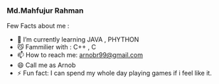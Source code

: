 ### Md.Mahfujur Rahman 

Few Facts about me : 

- 🤖 I’m currently learning JAVA , PHYTHON
- 😼 Fammilier with : C++ , C
- 📫 How to reach me: arnobr99@gmail.com 
- 😄 Call me as Arnob 
- ⚡ Fun fact: I can spend my whole day playing games if i feel like it.
